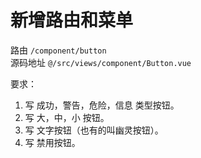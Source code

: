 # 新增路由和菜单
路由 `/component/button`  
源码地址 `@/src/views/component/Button.vue`

要求：
1. 写 成功，警告，危险，信息 类型按钮。  
1. 写 大，中，小 按钮。
1. 写 文字按钮（也有的叫幽灵按钮）。
1. 写 禁用按钮。